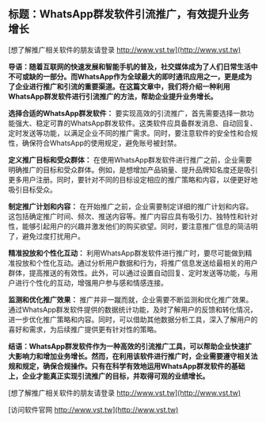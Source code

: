 ## **标题：WhatsApp群发软件引流推广，有效提升业务增长**

[想了解推广相关软件的朋友请登录 http://www.vst.tw](http://www.vst.tw)

**导语：随着互联网的快速发展和智能手机的普及，社交媒体成为了人们日常生活中不可或缺的一部分。而WhatsApp作为全球最大的即时通讯应用之一，更是成为了企业进行推广和引流的重要渠道。在这篇文章中，我们将介绍一种利用WhatsApp群发软件进行引流推广的方法，帮助企业提升业务增长。**

**选择合适的WhatsApp群发软件：**
要实现高效的引流推广，首先需要选择一款功能强大、稳定可靠的WhatsApp群发软件。这类软件应具备群发消息、自动回复、定时发送等功能，以满足企业不同的推广需求。同时，要注意软件的安全性和合规性，确保符合WhatsApp的使用规定，避免账号被封禁。

**定义推广目标和受众群体：**
在使用WhatsApp群发软件进行推广之前，企业需要明确推广的目标和受众群体。例如，是想增加产品销量、提升品牌知名度还是吸引更多用户注册。同时，要针对不同的目标设定相应的推广策略和内容，以便更好地吸引目标受众。

**制定推广计划和内容：**
在开始推广之前，企业需要制定详细的推广计划和内容。这包括确定推广时间、频次、推送内容等。推广内容应具有吸引力、独特性和针对性，能够引起用户的兴趣并激发他们的购买欲望。同时，要注意推广信息的简洁明了，避免过度打扰用户。

**精准投放和个性化互动：**
利用WhatsApp群发软件进行推广时，要尽可能做到精准投放和个性化互动。通过分析用户数据和行为，将推广信息发送给最相关的用户群体，提高推送的有效性。此外，可以通过设置自动回复、定时发送等功能，与用户进行个性化的互动，增强用户参与感和情感连接。

**监测和优化推广效果：**
推广并非一蹴而就，企业需要不断监测和优化推广效果。通过WhatsApp群发软件提供的数据统计功能，及时了解用户的反馈和转化情况，进一步优化推广策略和内容。同时，可以借助其他数据分析工具，深入了解用户的喜好和需求，为后续推广提供更有针对性的策略。

**结语：WhatsApp群发软件作为一种高效的引流推广工具，可以帮助企业快速扩大影响力和增加业务增长。然而，在利用该软件进行推广时，企业需要遵守相关法规和规定，确保合规操作。只有在科学有效地运用WhatsApp群发软件的基础上，企业才能真正实现引流推广的目标，并取得可观的业绩增长。**

[想了解推广相关软件的朋友请登录 http://www.vst.tw](http://www.vst.tw)


[访问软件官网 http://www.vst.tw](http://www.vst.tw)

